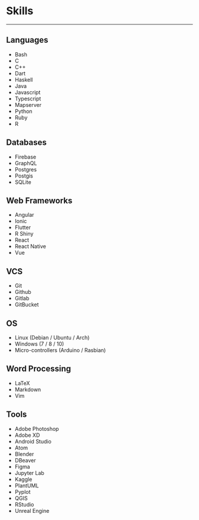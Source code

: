 # Skills

---

## Languages

- Bash
- C
- C++
- Dart
- Haskell
- Java
- Javascript
- Typescript
- Mapserver
- Python
- Ruby
- R

## Databases

- Firebase
- GraphQL
- Postgres
- Postgis
- SQLite

## Web Frameworks

- Angular
- Ionic
- Flutter
- R Shiny
- React
- React Native
- Vue

## VCS

- Git
- Github
- Gitlab
- GitBucket

## OS

- Linux (Debian / Ubuntu / Arch)
- Windows (7 / 8 / 10)
- Micro-controllers (Arduino / Rasbian)

## Word Processing

- LaTeX
- Markdown
- Vim

## Tools

- Adobe Photoshop
- Adobe XD
- Android Studio
- Atom
- Blender
- DBeaver
- Figma
- Jupyter Lab
- Kaggle
- PlantUML
- Pyplot
- QGIS
- RStudio
- Unreal Engine
